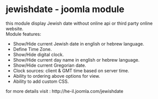 # jewishdate - joomla module
this module display Jewish date without online api or third party online website.<br>
Module features:
<ul>
<li> Show/Hide current Jewish date in english or hebrew language.</li>
<li> Define Time Zone.</li>
<li> Show/Hide digital clock.</li>
<li> Show/Hide current day name in english or hebrew language.</li>
<li> Show/Hide current Gregorian date.</li>
<li> Clock sources: client & GMT time based on server time.</li>
<li> Ability to ordering above options for view.</li>
<li> Ability to add custom CSS.</li>
</ul>
for more details visit : http://he-il.joomla.com/jewishdate
